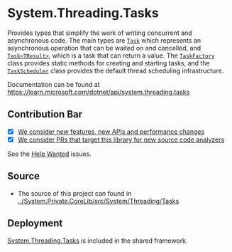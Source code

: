 # System.Threading.Tasks
Provides types that simplify the work of writing concurrent and asynchronous code. The main types are [`Task`](https://learn.microsoft.com/dotnet/api/system.threading.tasks.task) which represents an asynchronous operation that can be waited on and cancelled, and [`Task<TResult>`](https://learn.microsoft.com/dotnet/api/system.threading.tasks.task-1), which is a task that can return a value. The [`TaskFactory`](https://learn.microsoft.com/dotnet/api/system.threading.tasks.taskfactory) class provides static methods for creating and starting tasks, and the [`TaskScheduler`](https://learn.microsoft.com/dotnet/api/system.threading.tasks.taskscheduler) class provides the default thread scheduling infrastructure.

Documentation can be found at https://learn.microsoft.com/dotnet/api/system.threading.tasks

## Contribution Bar
- [x] [We consider new features, new APIs and performance changes](../../libraries/README.md#primary-bar)
- [x] [We consider PRs that target this library for new source code analyzers](../../libraries/README.md#secondary-bars)

See the [Help Wanted](https://github.com/dotnet/runtime/issues?q=is%3Aissue+is%3Aopen+label%3A%22help+wanted%22+label%3Aarea-System.Threading.Tasks) issues.

## Source

* The source of this project can found in [../System.Private.CoreLib/src/System/Threading/Tasks](../System.Private.CoreLib/src/System/Threading/Tasks)

## Deployment
[System.Threading.Tasks](https://www.nuget.org/packages/System.Threading.Tasks) is included in the shared framework.